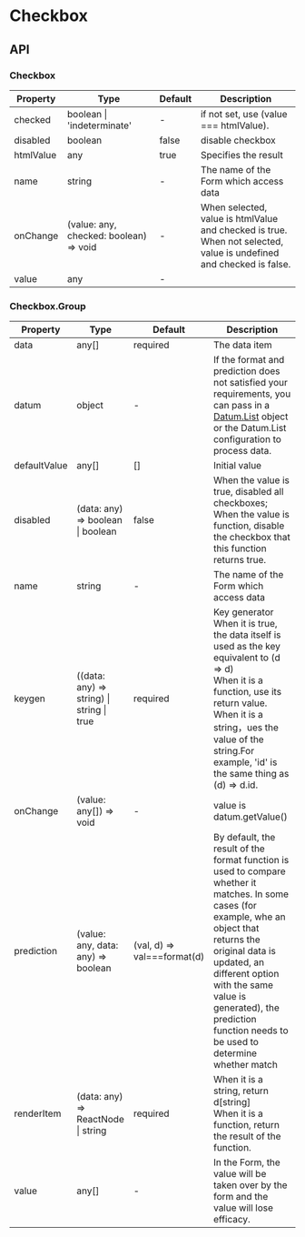 # Checkbox

<example />

## API

### Checkbox

| Property | Type | Default | Description |
| --- | --- | --- | --- |
| checked | boolean \| 'indeterminate' | - | if not set, use (value === htmlValue). |
| disabled | boolean | false | disable checkbox |
| htmlValue | any | true | Specifies the result |
| name | string | - | The name of the Form which access data |
| onChange | (value: any, checked: boolean) => void | - | When selected, value is htmlValue and checked is true.<br />When not selected, value is undefined and checked is false. |
| value | any | - |  |

### Checkbox.Group

| Property | Type | Default | Description |
| --- | --- | --- | --- |
| data | any[] | required | The data item |
| datum | object | - | If the format and prediction does not satisfied your requirements, you can pass in a [Datum.List](/components/Datum.List) object or the Datum.List configuration to process data. |
| defaultValue | any[] | [] | Initial value |
| disabled | (data: any) => boolean \| boolean | false | When the value is true, disabled all checkboxes; When the value is function, disable the checkbox that this function returns true. |
| name | string | - | The name of the Form which access data |
| keygen | ((data: any) => string) \| string \| true | required | Key generator<br />When it is true, the data itself is used as the key equivalent to (d => d)<br />When it is a function, use its return value.<br />When it is a string，ues the value of the string.For example, 'id' is the same thing as (d) => d.id. |
| onChange | (value: any[]) => void  | - | value is datum.getValue() |
| prediction | (value: any, data: any) => boolean |  (val, d) => val===format(d) | By default, the result of the format function is used to compare whether it matches. In some cases (for example, whe an object that returns the original data is updated, an different option with the same value  is generated), the prediction function needs to be used to determine whether match |
| renderItem | (data: any) => ReactNode \| string | required | When it is a string, return d\[string]<br />When it is a function, return the result of the function. |
| value | any[] | - | In the Form, the value will be taken over by the form and the value will lose efficacy. |
